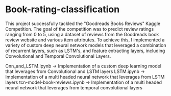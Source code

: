 # Book-rating-classification

This project successfully tackled the "Goodreads Books Reviews" Kaggle Competition. The goal of the competition was to predict review ratings ranging from 0 to 5, using a dataset of reviews from the Goodreads book review website and various item attributes. To achieve this, I implemented a variety of custom deep neural network models that leveraged a combination of recurrent layers, such as LSTM's, and feature extracting layers, including Convolutional and Temporal Convolutional Layers.

Cnn_and_LSTM.ipynb -> Implementation of a custom deep learning model that leverages from Convolutional and LSTM layers
LSTM.ipynb -> Implementation of a multi headed neural network that leverages from LSTM layers
tcn-model-book-reviews.ipynb -> Implementation of a multi headed neural network that leverages from temporal convolutional layers
